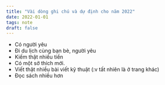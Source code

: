 ```yaml
---
title: "Vài dòng ghi chú và dự định cho năm 2022"
date: 2022-01-01
tags: note
draft: false
---
```


- Có người yêu
- Đi du lịch cùng bạn bè, người yêu
- Kiếm thật nhiều tiền
- Có một sở thích mới.
- Viết thật nhiều bài viết kỹ thuật (:v tất nhiên là ở trang khác)
- Đọc sách nhiều hơn